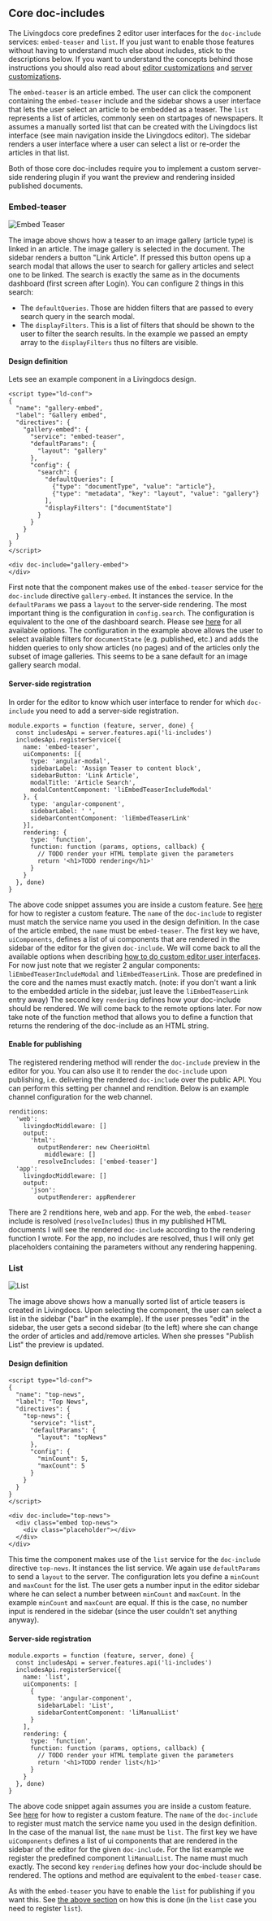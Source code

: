 ## Core doc-includes

The Livingdocs core predefines 2 editor user interfaces for the `doc-include` services: `embed-teaser` and `list`. If you just want to enable those features without having to understand much else about includes, stick to the descriptions below. If you want to understand the concepts behind those instructions you should also read about [editor customizations](./editor_customization.md) and [server customizations](./server_customization.md).

The `embed-teaser` is an article embed. The user can click the component containing the `embed-teaser` include and the sidebar shows a user interface that lets the user select an article to be embedded as a teaser.
The `list` represents a list of articles, commonly seen on startpages of newspapers. It assumes a manually sorted list that can be created with the Livingdocs list interface (see main navigation inside the Livingdocs editor). The sidebar renders a user interface where a user can select a list or re-order the articles in that list.

Both of those core doc-includes require you to implement a custom server-side rendering plugin if you want the preview and rendering insided published documents.

### Embed-teaser

![Embed Teaser](./embed-teaser.png)

The image above shows how a teaser to an image gallery (article type) is linked in an article. The image gallery is selected in the document. The sidebar renders a button "Link Article". If pressed this button opens up a search modal that allows the user to search for gallery articles and select one to be linked.
The search is exactly the same as in the documents dashboard (first screen after Login). You can configure 2 things in this search:
- The `defaultQueries`. Those are hidden filters that are passed to every search query in the search modal.
- The `displayFilters`. This is a list of filters that should be shown to the user to filter the search results. In the example we passed an empty array to the `displayFilters` thus no filters are visible.

#### Design definition

Lets see an example component in a Livingdocs design.

```
<script type="ld-conf">
{
  "name": "gallery-embed",
  "label": "Gallery embed",
  "directives": {
    "gallery-embed": {
      "service": "embed-teaser",
      "defaultParams": {
        "layout": "gallery"
      },
      "config": {
        "search": {
          "defaultQueries": [
            {"type": "documentType", "value": "article"},
            {"type": "metadata", "key": "layout", "value": "gallery"}
          ],
          "displayFilters": ["documentState"]
        }
      }
    }
  }
}
</script>

<div doc-include="gallery-embed">
</div>
```

First note that the component makes use of the `embed-teaser` service for the `doc-include` directive `gallery-embed`. It instances the service. In the `defaultParams` we pass a `layout` to the server-side rendering.
The most important thing is the configuration in `config.search`. The configuration is equivalent to the one of the dashboard search. Please see [here](../editor-configuration/search-filters.md#predefined-core-properties) for all available options. The configuration in the example above allows the user to select available filters for `documentState` (e.g. published, etc.) and adds the hidden queries to only show articles (no pages) and of the articles only the subset of image galleries. This seems to be a sane default for an image gallery search modal.

#### Server-side registration

In order for the editor to know which user interface to render for which `doc-include` you need to add a server-side registration.

```
module.exports = function (feature, server, done) {
  const includesApi = server.features.api('li-includes')
  includesApi.registerService({
    name: 'embed-teaser',
    uiComponents: [{
      type: 'angular-modal',
      sidebarLabel: 'Assign Teaser to content block',
      sidebarButton: 'Link Article',
      modalTitle: 'Article Search',
      modalContentComponent: 'liEmbedTeaserIncludeModal'
    }, {
      type: 'angular-component',
      sidebarLabel: ' ',
      sidebarContentComponent: 'liEmbedTeaserLink'
    }],
    rendering: {
      type: 'function',
      function: function (params, options, callback) {
        // TODO render your HTML template given the parameters
        return '<h1>TODO rendering</h1>'
      }
    }
  }, done)
}
```

The above code snippet assumes you are inside a custom feature. See [here](../../walkthroughs/add_customizations.html#server) for how to register a custom feature.
The `name` of the `doc-include` to register must match the service name you used in the design definition. In the case of the article embed, the `name` must be `embed-teaser`.
The first key we have, `uiComponents`, defines a list of ui components that are rendered in the sidebar of the editor for the given `doc-include`. We will come back to all the available options when describing [how to do custom editor user interfaces](./editor_customization.md). For now just note that we register 2 angular components: `liEmbedTeaserIncludeModal` and `liEmbedTeaserLink`. Those are predefined in the core and the names must exactly match. (note: if you don't want a link to the embedded article in the sidebar, just leave the `liEmbedTeaserLink` entry away)
The second key `rendering` defines how your doc-include should be rendered. We will come back to the remote options later. For now take note of the function method that allows you to define a function that returns the rendering of the doc-include as an HTML string.

#### Enable for publishing

The registered rendering method will render the `doc-include` preview in the editor for you. You can also use it to render the `doc-include` upon publishing, i.e. delivering the rendered `doc-include` over the public API. You can perform this setting per channel and rendition. Below is an example channel configuration for the web channel.

```
renditions:
  'web':
    livingdocMiddleware: []
    output:
      'html':
        outputRenderer: new CheerioHtml
          middleware: []
        resolveIncludes: ['embed-teaser']
  'app':
    livingdocMiddleware: []
    output:
      'json':
        outputRenderer: appRenderer
```

There are 2 renditions here, web and app. For the web, the `embed-teaser` include is resolved (`resolveIncludes`) thus in my published HTML documents I will see the rendered `doc-include` according to the rendering function I wrote. For the app, no includes are resolved, thus I will only get placeholders containing the parameters without any rendering happening.

### List

![List](./list.png)

The image above shows how a manually sorted list of article teasers is created in Livingdocs. Upon selecting the component, the user can select a list in the sidebar ("bar" in the example). If the user presses "edit" in the sidebar, the user gets a second sidebar (to the left) where she can change the order of articles and add/remove articles. When she presses "Publish List" the preview is updated.

#### Design definition

```
<script type="ld-conf">
{
  "name": "top-news",
  "label": "Top News",
  "directives": {
    "top-news": {
      "service": "list",
      "defaultParams": {
        "layout": "topNews"
      },
      "config": {
        "minCount": 5,
        "maxCount": 5
      }
    }
  }
}
</script>

<div doc-include="top-news">
  <div class="embed top-news">
    <div class="placeholder"></div>
  </div>
</div>
```

This time the component makes use of the `list` service for the `doc-include` directive `top-news`. It instances the list service. We again use `defaultParams` to send a `layout` to the server.
The configuration lets you define a `minCount` and `maxCount` for the list. The user gets a number input in the editor sidebar where he can select a number between `minCount` and `maxCount`. In the example `minCount` and `maxCount` are equal. If this is the case, no number input is rendered in the sidebar (since the user couldn't set anything anyway).

#### Server-side registration

```
module.exports = function (feature, server, done) {
  const includesApi = server.features.api('li-includes')
  includesApi.registerService({
    name: 'list',
    uiComponents: [
      {
        type: 'angular-component',
        sidebarLabel: 'List',
        sidebarContentComponent: 'liManualList'
      }
    ],
    rendering: {
      type: 'function',
      function: function (params, options, callback) {
        // TODO render your HTML template given the parameters
        return '<h1>TODO render list</h1>'
      }
    }
  }, done)
}
```

The above code snippet again assumes you are inside a custom feature. See [here](../../walkthroughs/add_customizations.html#server) for how to register a custom feature.
The `name` of the `doc-include` to register must match the service name you used in the design definition. In the case of the manual list, the `name` must be `list`.
The first key we have `uiComponents` defines a list of ui components that are rendered in the sidebar of the editor for the given `doc-include`. For the list example we register the predefined component `liManualList`. The name must much exactly.
The second key `rendering` defines how your doc-include should be rendered. The options and method are equivalent to the `embed-teaser` case.

As with the `embed-teaser` you have to enable the `list` for publishing if you want this. See [the above section](./embed_and_list.md#enable-for-publishing) on how this is done (in the `list` case you need to register `list`).
